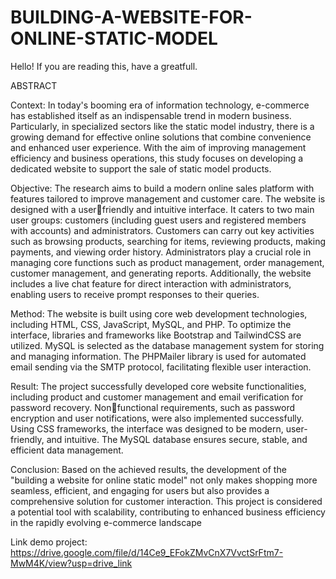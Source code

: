 # BUILDING-A-WEBSITE-FOR-ONLINE-STATIC-MODEL

Hello! If you are reading this, have a greatfull. 

ABSTRACT

Context: In today's booming era of information technology, e-commerce has 
established itself as an indispensable trend in modern business. Particularly, in specialized 
sectors like the static model industry, there is a growing demand for effective online 
solutions that combine convenience and enhanced user experience. With the aim of 
improving management efficiency and business operations, this study focuses on 
developing a dedicated website to support the sale of static model products.

Objective: The research aims to build a modern online sales platform with features 
tailored to improve management and customer care. The website is designed with a userfriendly and intuitive interface. It caters to two main user groups: customers (including 
guest users and registered members with accounts) and administrators. Customers can 
carry out key activities such as browsing products, searching for items, reviewing products, 
making payments, and viewing order history. Administrators play a crucial role in 
managing core functions such as product management, order management, customer 
management, and generating reports. Additionally, the website includes a live chat feature 
for direct interaction with administrators, enabling users to receive prompt responses to 
their queries.

Method: The website is built using core web development technologies, including 
HTML, CSS, JavaScript, MySQL, and PHP. To optimize the interface, libraries and 
frameworks like Bootstrap and TailwindCSS are utilized. MySQL is selected as the 
database management system for storing and managing information. The PHPMailer 
library is used for automated email sending via the SMTP protocol, facilitating flexible 
user interaction.

Result: The project successfully developed core website functionalities, including 
product and customer management and email verification for password recovery. Nonfunctional requirements, such as password encryption and user notifications, were also 
implemented successfully. Using CSS frameworks, the interface was designed to be 
modern, user-friendly, and intuitive. The MySQL database ensures secure, stable, and 
efficient data management.

Conclusion: Based on the achieved results, the development of the "building a website 
for online static model" not only makes shopping more seamless, efficient, and engaging 
for users but also provides a comprehensive solution for customer interaction. This project 
is considered a potential tool with scalability, contributing to enhanced business efficiency 
in the rapidly evolving e-commerce landscape 

Link demo project: https://drive.google.com/file/d/14Ce9_EFokZMvCnX7VvctSrFtm7-MwM4K/view?usp=drive_link
